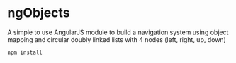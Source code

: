 # ngObjects

A simple to use AngularJS module to build a navigation system using object mapping and circular doubly linked lists with 4 nodes (left, right, up, down)

`npm install`

